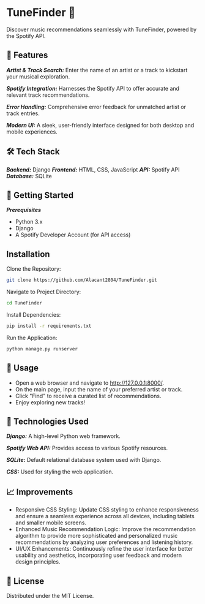 # TuneFinder 🎵

Discover music recommendations seamlessly with TuneFinder, powered by the Spotify API.

## 🌟 Features

***Artist & Track Search:*** Enter the name of an artist or a track to kickstart your musical exploration.

***Spotify Integration:*** Harnesses the Spotify API to offer accurate and relevant track recommendations.

***Error Handling:*** Comprehensive error feedback for unmatched artist or track entries.

***Modern UI:*** A sleek, user-friendly interface designed for both desktop and mobile experiences.

## 🛠️ Tech Stack

***Backend:*** Django
***Frontend:*** HTML, CSS, JavaScript
***API:*** Spotify API
***Database:*** SQLite

## 🚀 Getting Started

***Prerequisites***

* Python 3.x
* Django
* A Spotify Developer Account (for API access)

## Installation

Clone the Repository:
```bash
git clone https://github.com/Alacant2804/TuneFinder.git
```

Navigate to Project Directory:
```bash
cd TuneFinder
```

Install Dependencies:
```bash
pip install -r requirements.txt
```

Run the Application:
```bash
python manage.py runserver
```

## 💼 Usage

* Open a web browser and navigate to http://127.0.0.1:8000/.
* On the main page, input the name of your preferred artist or track.
* Click "Find" to receive a curated list of recommendations.
* Enjoy exploring new tracks!

## 🧩 Technologies Used

***Django:*** A high-level Python web framework.

***Spotify Web API:*** Provides access to various Spotify resources.

***SQLite:*** Default relational database system used with Django.

***CSS:*** Used for styling the web application.

## 📈 Improvements

* Responsive CSS Styling: Update CSS styling to enhance responsiveness and ensure a seamless experience across all devices, including tablets and smaller mobile screens.
* Enhanced Music Recommendation Logic: Improve the recommendation algorithm to provide more sophisticated and personalized music recommendations by analyzing user preferences and listening history.
* UI/UX Enhancements: Continuously refine the user interface for better usability and aesthetics, incorporating user feedback and modern design principles.

## 📜 License

Distributed under the MIT License.

